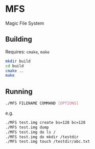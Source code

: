 # MFS
Magic File System

## Building
Requires: `cmake`, `make`

```bash
mkdir build
cd build
cmake ..
make
```

## Running

```bash
./MFS FILENAME COMMAND [OPTIONS]
```

e.g.
```bash
./MFS test.img create bs=128 bc=128
./MFS test.img dump
./MFS test.img do ls /
./MFS test.img do mkdir /testdir
./MFS test.img touch /testdir/abc.txt
```
